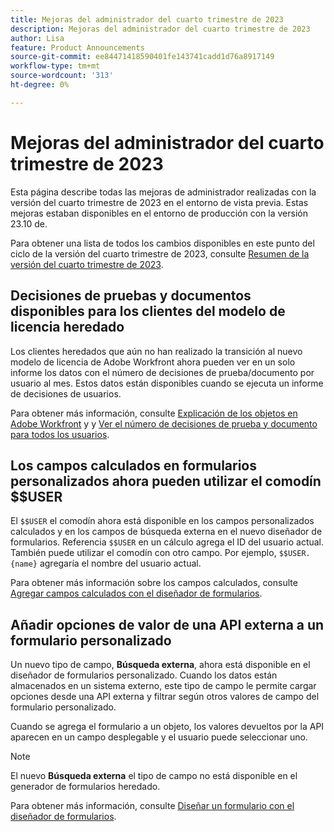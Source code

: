 ```yaml
---
title: Mejoras del administrador del cuarto trimestre de 2023
description: Mejoras del administrador del cuarto trimestre de 2023
author: Lisa
feature: Product Announcements
source-git-commit: ee84471418590401fe143741cadd1d76a8917149
workflow-type: tm+mt
source-wordcount: '313'
ht-degree: 0%

---
```


# Mejoras del administrador del cuarto trimestre de 2023

Esta página describe todas las mejoras de administrador realizadas con la versión del cuarto trimestre de 2023 en el entorno de vista previa. Estas mejoras estaban disponibles en el entorno de producción con la versión 23.10 de.

Para obtener una lista de todos los cambios disponibles en este punto del ciclo de la versión del cuarto trimestre de 2023, consulte [Resumen de la versión del cuarto trimestre de 2023](/help/quicksilver/product-announcements/product-releases/23-q4-release-activity/23-q4-release-overview.md).

## Decisiones de pruebas y documentos disponibles para los clientes del modelo de licencia heredado

Los clientes heredados que aún no han realizado la transición al nuevo modelo de licencia de Adobe Workfront ahora pueden ver en un solo informe los datos con el número de decisiones de prueba/documento por usuario al mes. Estos datos están disponibles cuando se ejecuta un informe de decisiones de usuarios.

Para obtener más información, consulte [Explicación de los objetos en Adobe Workfront](/help/quicksilver/workfront-basics/navigate-workfront/workfront-navigation/understand-objects.md) y y [Ver el número de decisiones de prueba y documento para todos los usuarios](/help/quicksilver/review-and-approve-work/tips-tricks-troubleshooting-approvals/view-number-of-decisions-for-users.md).

## Los campos calculados en formularios personalizados ahora pueden utilizar el comodín $$USER

El `$$USER` el comodín ahora está disponible en los campos personalizados calculados y en los campos de búsqueda externa en el nuevo diseñador de formularios. Referencia `$$USER` en un cálculo agrega el ID del usuario actual. También puede utilizar el comodín con otro campo. Por ejemplo, `$$USER.{name}` agregaría el nombre del usuario actual.

Para obtener más información sobre los campos calculados, consulte [Agregar campos calculados con el diseñador de formularios](/help/quicksilver/administration-and-setup/customize-workfront/create-manage-custom-forms/form-designer/design-a-form/add-a-calculated-field.md).

## Añadir opciones de valor de una API externa a un formulario personalizado

Un nuevo tipo de campo, **Búsqueda externa**, ahora está disponible en el diseñador de formularios personalizado. Cuando los datos están almacenados en un sistema externo, este tipo de campo le permite cargar opciones desde una API externa y filtrar según otros valores de campo del formulario personalizado.

Cuando se agrega el formulario a un objeto, los valores devueltos por la API aparecen en un campo desplegable y el usuario puede seleccionar uno.

>[!NOTE]
>
>El nuevo **Búsqueda externa** el tipo de campo no está disponible en el generador de formularios heredado.

Para obtener más información, consulte [Diseñar un formulario con el diseñador de formularios](/help/quicksilver/administration-and-setup/customize-workfront/create-manage-custom-forms/form-designer/design-a-form/design-a-form.md).
